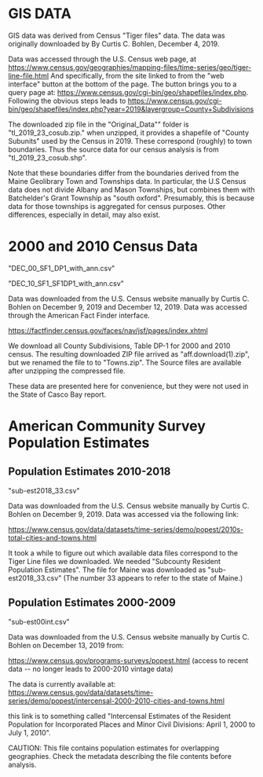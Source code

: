 # GIS DATA

GIS data was derived from Census "Tiger files" data. The data was 
originally downloaded by By Curtis C. Bohlen, December 4, 2019.

Data was accessed through the U.S. Census web page, at
https://www.census.gov/geographies/mapping-files/time-series/geo/tiger-line-file.html
And specifically, from the site linked to from the "web interface" button at the 
bottom of the page. The button brings you to a query page at:
https://www.census.gov/cgi-bin/geo/shapefiles/index.php.  Following the obvious
steps leads to 
https://www.census.gov/cgi-bin/geo/shapefiles/index.php?year=2019&layergroup=County+Subdivisions

The downloaded zip file in the "Original_Data"" folder is
"tl_2019_23_cosub.zip." when unzipped, it provides a shapefile of "County
Subunits" used by the Census in 2019.  These correspond (roughly) to town
boundaries. Thus the source data for our census analysis is from 
"tl_2019_23_cosub.shp".

Note that these boundaries differ from the boundaries derived from the Maine
Geolibrary Town and Townships data.  In particular, the U.S Census data does not
divide Albany and Mason Townships, but combines them with Batchelder's Grant
Township as "south oxford".  Presumably, this is because data for those 
townships is aggregated for census purposes.   Other differences, especially in
detail, may also exist.

# 2000 and 2010 Census Data
"DEC_00_SF1_DP1_with_ann.csv"

"DEC_10_SF1_SF1DP1_with_ann.csv"

Data was downloaded from the U.S. Census website manually by Curtis C. Bohlen 
on December 9, 2019 and December 12, 2019.  Data was accessed through the
American Fact Finder interface.

https://factfinder.census.gov/faces/nav/jsf/pages/index.xhtml

We download all County Subdivisions, Table DP-1 for 2000 and 2010 census.
The resulting downloaded ZIP file arrived as "aff.download(1).zip", but we
renamed the file to to "Towns.zip". The Source files are available after
unzipping the compressed file.

These data are presented here for convenience, but they were not used in the 
State of Casco Bay report.

# American Community Survey Population Estimates 
## Population Estimates 2010-2018

"sub-est2018_33.csv"

Data was downloaded from the U.S. Census website manually by Curtis C. Bohlen 
on December 9, 2019.  Data was accessed via the following link:

https://www.census.gov/data/datasets/time-series/demo/popest/2010s-total-cities-and-towns.html

It took a while to figure out which available data files correspond to the
Tiger Line files we downloaded. We needed "Subcounty Resident Population
Estimates".  The file for Maine was downloaded as "sub-est2018_33.csv"  (The
number 33  appears to refer to the state of Maine.)

## Population Estimates 2000-2009

"sub-est00int.csv"

Data was downloaded from the U.S. Census website manually by Curtis C. Bohlen
on December 13, 2019 from:

https://www.census.gov/programs-surveys/popest.html
(access to recent data -- no longer leads to 2000-2010 vintage data)

The data is currently available at:
https://www.census.gov/data/datasets/time-series/demo/popest/intercensal-2000-2010-cities-and-towns.html

this link is to something called "Intercensal Estimates of the Resident 
Population for Incorporated Places and Minor Civil Divisions: April 1, 2000 to 
July 1, 2010".  

CAUTION:  This file contains population estimates for overlapping geographies.
Check the metadata describing the file contents before analysis.
